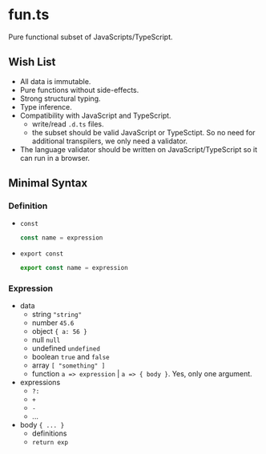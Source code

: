 # fun.ts

Pure functional subset of JavaScripts/TypeScript.

## Wish List

- All data is immutable.
- Pure functions without side-effects.
- Strong structural typing.
- Type inference.
- Compatibility with JavaScript and TypeScript.
  - write/read `.d.ts` files.
  - the subset should be valid JavaScript or TypeSctipt. So no need for additional transpilers, we only need a validator.
- The language validator should be written on JavaScript/TypeScript so it can run in a browser.

## Minimal Syntax

### Definition

- `const`

   ```js
   const name = expression
   ```
- `export const`
  ```js
  export const name = expression
  ```

### Expression

- data
  - string `"string"`
  - number `45.6`
  - object `{ a: 56 }`
  - null `null`
  - undefined `undefined`
  - boolean `true` and `false`
  - array `[ "something" ]`
  - function `a => expression` | `a => { body }`. Yes, only one argument.
- expressions
  - `?:`
  - `+`
  - `-`
  - ...
- body `{ ... }`
  - definitions
  - `return exp`
